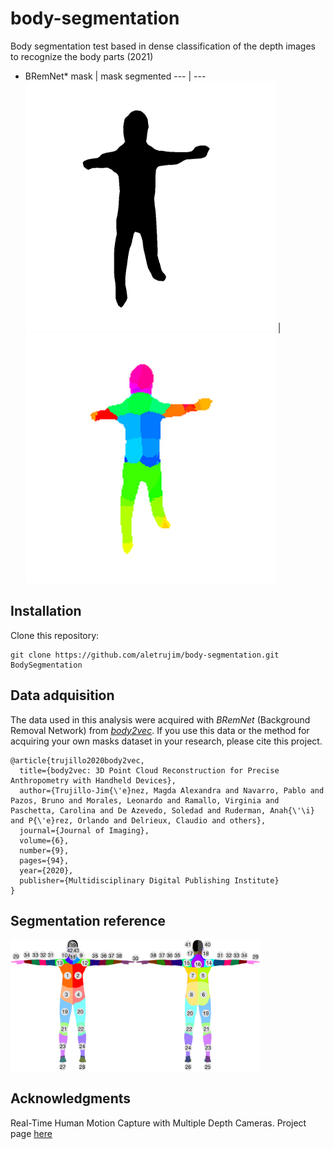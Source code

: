 # body-segmentation
Body segmentation test based in dense classification of the depth images to recognize the body parts (2021)

* BRemNet* mask | mask segmented
--- | --- 
<img src="images/bremnet_mask.png" width="400"/> | <img src="images/bremnet_mask_segmented.png" width="400"/>

## Installation
Clone this repository:
```
git clone https://github.com/aletrujim/body-segmentation.git BodySegmentation
```
## Data adquisition
The data used in this analysis were acquired with *BRemNet* (Background Removal Network) from [*body2vec*](https://doi.org/10.3390/jimaging6090094).
If you use this data or the method for acquiring your own masks dataset in your research, please cite this project.
```
@article{trujillo2020body2vec,
  title={body2vec: 3D Point Cloud Reconstruction for Precise Anthropometry with Handheld Devices},
  author={Trujillo-Jim{\'e}nez, Magda Alexandra and Navarro, Pablo and Pazos, Bruno and Morales, Leonardo and Ramallo, Virginia and Paschetta, Carolina and De Azevedo, Soledad and Ruderman, Anah{\'\i} and P{\'e}rez, Orlando and Delrieux, Claudio and others},
  journal={Journal of Imaging},
  volume={6},
  number={9},
  pages={94},
  year={2020},
  publisher={Multidisciplinary Digital Publishing Institute}
}
```

## Segmentation reference
<img src="images/reference.png" width="400"/>

## Acknowledgments
Real-Time Human Motion Capture with Multiple Depth Cameras. Project page [here](https://www.cs.ubc.ca/~shafaei/homepage/projects/crv16.php)

